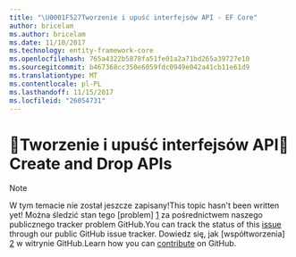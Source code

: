 ```yaml
---
title: "\U0001F527Tworzenie i upuść interfejsów API - EF Core"
author: bricelam
ms.author: bricelam
ms.date: 11/10/2017
ms.technology: entity-framework-core
ms.openlocfilehash: 765a4322b5878fa51fe01a2a71bd265a39727e10
ms.sourcegitcommit: b467368cc350e6059fdc0949e042a41cb11e61d9
ms.translationtype: MT
ms.contentlocale: pl-PL
ms.lasthandoff: 11/15/2017
ms.locfileid: "26054731"
---
```

# <a name="-create-and-drop-apis"></a><span data-ttu-id="eeadc-102">🔧Tworzenie i upuść interfejsów API</span><span class="sxs-lookup"><span data-stu-id="eeadc-102">🔧 Create and Drop APIs</span></span>

> [!NOTE]
> <span data-ttu-id="eeadc-103">W tym temacie nie został jeszcze zapisany!</span><span class="sxs-lookup"><span data-stu-id="eeadc-103">This topic hasn't been written yet!</span></span> <span data-ttu-id="eeadc-104">Można śledzić stan tego [problem] [ 1] za pośrednictwem naszego publicznego tracker problem GitHub.</span><span class="sxs-lookup"><span data-stu-id="eeadc-104">You can track the status of this [issue][1] through our public GitHub issue tracker.</span></span> <span data-ttu-id="eeadc-105">Dowiedz się, jak [współtworzenia] [ 2] w witrynie GitHub.</span><span class="sxs-lookup"><span data-stu-id="eeadc-105">Learn how you can [contribute][2] on GitHub.</span></span>


  [1]: https://github.com/aspnet/EntityFramework.Docs/issues/549
  [2]: https://github.com/aspnet/EntityFramework.Docs/blob/master/CONTRIBUTING.md
